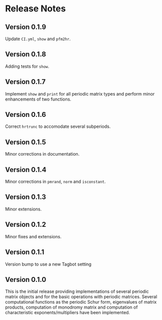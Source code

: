 # Release Notes

## Version 0.1.9

Update `CI.yml`, `show` and `pfm2hr`. 

## Version 0.1.8

Adding tests for `show`. 

## Version 0.1.7

Implement `show` and `print` for all periodic matrix types and 
perform minor enhancements of two functions. 

## Version 0.1.6

Correct `hrtrunc` to accomodate several subperiods. 

## Version 0.1.5

Minor corrections in documentation.

## Version 0.1.4

Minor corrections in `pmrand`, `norm` and `isconstant`.

## Version 0.1.3

Minor extensions. 

## Version 0.1.2

Minor fixes and extensions. 

## Version 0.1.1

Version bump to use a new Tagbot setting

## Version 0.1.0

This is the initial release providing implementations of several periodic matrix objects and for the basic operations with periodic matrices. Several computational functions as the periodic Schur form, eigenvalues of matrix products, computation of monodromy matrix and computation of characteristic exponents/multipliers have been implemented. 
